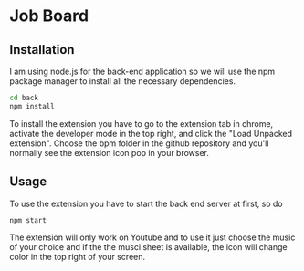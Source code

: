 # Job Board



## Installation

I am using node.js for the back-end application so we will use the npm package manager to install all the necessary dependencies.

```bash
cd back
npm install
```
To install the extension you have to go to the extension tab in chrome, activate the developer mode in the top right, and click the "Load Unpacked extension".
Choose the bpm folder in the github repository and you'll normally see the extension icon pop in your browser.

## Usage

To use the extension you have to start the back end server at first, so do
```bash
npm start
```

The extension will only work on Youtube and to use it just choose the music of your choice and if the the musci sheet is available, the icon will change color in the top right of your screen.